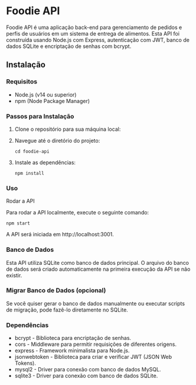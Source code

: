 # Foodie API

Foodie API é uma aplicação back-end para gerenciamento de pedidos e perfis de usuários em um sistema de entrega de alimentos. Esta API foi construída usando Node.js com Express, autenticação com JWT, banco de dados SQLite e encriptação de senhas com bcrypt.

## Instalação

### Requisitos
- Node.js (v14 ou superior)
- npm (Node Package Manager)

### Passos para Instalação

1. Clone o repositório para sua máquina local:

2. Navegue até o diretório do projeto:

       cd foodie-api

3. Instale as dependências:

       npm install

### Uso

Rodar a API

Para rodar a API localmente, execute o seguinte comando:

    npm start

A API será iniciada em http://localhost:3001.

### Banco de Dados

Esta API utiliza SQLite como banco de dados principal. O arquivo do banco de dados será criado automaticamente na primeira execução da API se não existir.

### Migrar Banco de Dados (opcional)

Se você quiser gerar o banco de dados manualmente ou executar scripts de migração, pode fazê-lo diretamente no SQLite.

### Dependências

- bcrypt - Biblioteca para encriptação de senhas.
- cors - Middleware para permitir requisições de diferentes origens.
- express - Framework minimalista para Node.js.
- jsonwebtoken - Biblioteca para criar e verificar JWT (JSON Web Tokens).
- mysql2 - Driver para conexão com banco de dados MySQL.
- sqlite3 - Driver para conexão com banco de dados SQLite.
